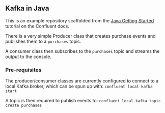 ## Kafka in Java

This is an example repository scaffolded from the [Java Getting Started](https://developer.confluent.io/get-started/java/) tutorial
on the Confluent docs.

There is a very simple Producer class that creates purchase events and publishes them to a `purchases` topic.

A consumer class then subscribes to the `purchases` topic and streams the output to the console.


### Pre-requisites

The producer/consumer classes are currently configured to connect to a local Kafka broker, which can be spun up with:
`confluent local kafka start`

A topic is then required to publish events to: `confluent local kafka topic create purchases`